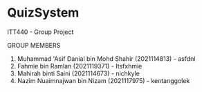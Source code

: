 # QuizSystem
ITT440 - Group Project

GROUP MEMBERS

1. Muhammad 'Asif Danial bin Mohd Shahir (2021114813) - asfdnl
2. Fahmie bin Ramlan (2021119371) - Itsfxhmie
3. Mahirah binti Saini (2021114673) - nichkyle
4. Nazim Nuaimnajwan bin Nizam (2021117975) - kentanggolek
